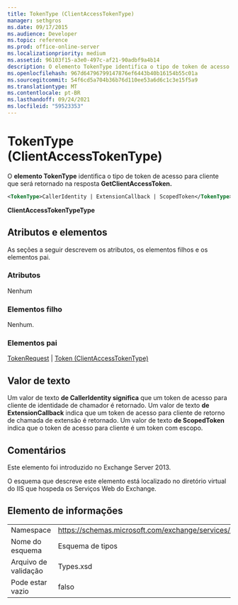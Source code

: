 ```yaml
---
title: TokenType (ClientAccessTokenType)
manager: sethgros
ms.date: 09/17/2015
ms.audience: Developer
ms.topic: reference
ms.prod: office-online-server
ms.localizationpriority: medium
ms.assetid: 96103f15-a3e0-497c-af21-90adbf9a4b14
description: O elemento TokenType identifica o tipo de token de acesso para cliente que será retornado na resposta GetClientAccessToken.
ms.openlocfilehash: 967d64796799147876ef6443b40b16154b55c01a
ms.sourcegitcommit: 54f6cd5a704b36b76d110ee53a6d6c1c3e15f5a9
ms.translationtype: MT
ms.contentlocale: pt-BR
ms.lasthandoff: 09/24/2021
ms.locfileid: "59523353"
---
```

# <a name="tokentype-clientaccesstokentype"></a>TokenType (ClientAccessTokenType)

O **elemento TokenType** identifica o tipo de token de acesso para cliente que será retornado na resposta **GetClientAccessToken.** 
  
```XML
<TokenType>CallerIdentity | ExtensionCallback | ScopedToken</TokenType>
```

 **ClientAccessTokenTypeType**
## <a name="attributes-and-elements"></a>Atributos e elementos

As seções a seguir descrevem os atributos, os elementos filhos e os elementos pai.
  
### <a name="attributes"></a>Atributos

Nenhum
  
### <a name="child-elements"></a>Elementos filho

Nenhum.
  
### <a name="parent-elements"></a>Elementos pai

[TokenRequest](tokenrequest.md)  |  [Token (ClientAccessTokenType)](token-clientaccesstokentype.md)
  
## <a name="text-value"></a>Valor de texto

Um valor de texto **de CallerIdentity significa** que um token de acesso para cliente de identidade de chamador é retornado. Um valor de texto **de ExtensionCallback** indica que um token de acesso para cliente de retorno de chamada de extensão é retornado. Um valor de texto **de ScopedToken** indica que o token de acesso para cliente é um token com escopo. 
  
## <a name="remarks"></a>Comentários

Este elemento foi introduzido no Exchange Server 2013.
  
O esquema que descreve este elemento está localizado no diretório virtual do IIS que hospeda os Serviços Web do Exchange.
  
## <a name="element-information"></a>Elemento de informações

|||
|:-----|:-----|
|Namespace  <br/> |https://schemas.microsoft.com/exchange/services/2006/types  <br/> |
|Nome do esquema  <br/> |Esquema de tipos  <br/> |
|Arquivo de validação  <br/> |Types.xsd  <br/> |
|Pode estar vazio  <br/> |falso  <br/> |
   

